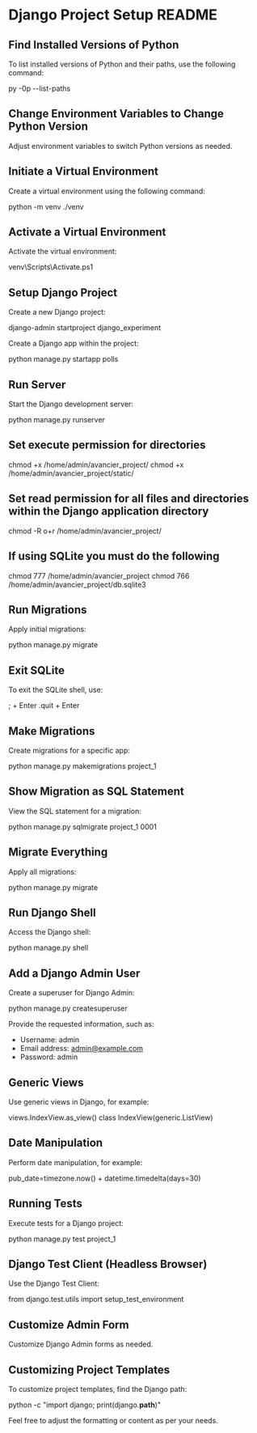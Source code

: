 # Django Project Setup README

## Find Installed Versions of Python

To list installed versions of Python and their paths, use the following command:

py -0p --list-paths

## Change Environment Variables to Change Python Version

Adjust environment variables to switch Python versions as needed.

## Initiate a Virtual Environment

Create a virtual environment using the following command:

python -m venv ./venv

## Activate a Virtual Environment

Activate the virtual environment:

venv\Scripts\Activate.ps1

## Setup Django Project

Create a new Django project:

django-admin startproject django_experiment

Create a Django app within the project:

python manage.py startapp polls

## Run Server

Start the Django development server:

python manage.py runserver

## Set execute permission for directories
chmod +x /home/admin/avancier_project/
chmod +x /home/admin/avancier_project/static/

## Set read permission for all files and directories within the Django application directory
chmod -R o+r /home/admin/avancier_project/

## If using SQLite you must do the following
chmod 777 /home/admin/avancier_project
chmod 766 /home/admin/avancier_project/db.sqlite3

## Run Migrations

Apply initial migrations:

python manage.py migrate

## Exit SQLite

To exit the SQLite shell, use:

; + Enter
.quit + Enter

## Make Migrations

Create migrations for a specific app:

python manage.py makemigrations project_1

## Show Migration as SQL Statement

View the SQL statement for a migration:

python manage.py sqlmigrate project_1 0001

## Migrate Everything

Apply all migrations:

python manage.py migrate

## Run Django Shell

Access the Django shell:

python manage.py shell

## Add a Django Admin User

Create a superuser for Django Admin:

python manage.py createsuperuser

Provide the requested information, such as:

- Username: admin
- Email address: admin@example.com
- Password: admin

## Generic Views

Use generic views in Django, for example:

views.IndexView.as_view()
class IndexView(generic.ListView)

## Date Manipulation

Perform date manipulation, for example:

pub_date=timezone.now() + datetime.timedelta(days=30)

## Running Tests

Execute tests for a Django project:

python manage.py test project_1

## Django Test Client (Headless Browser)

Use the Django Test Client:

from django.test.utils import setup_test_environment

## Customize Admin Form

Customize Django Admin forms as needed.

## Customizing Project Templates

To customize project templates, find the Django path:

python -c "import django; print(django.__path__)"

Feel free to adjust the formatting or content as per your needs.